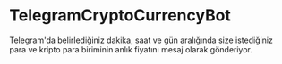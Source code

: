 # TelegramCryptoCurrencyBot
Telegram'da belirlediğiniz dakika, saat ve gün aralığında size istediğiniz para ve kripto para biriminin anlık fiyatını mesaj olarak gönderiyor.
